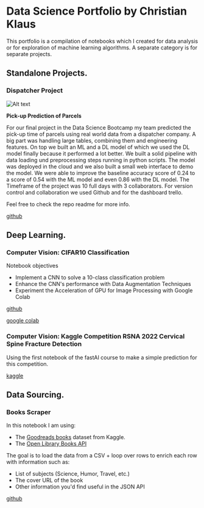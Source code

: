 # Data Science Portfolio by Christian Klaus

This portfolio is a compilation of notebooks which I created for data analysis or for exploration of machine learning algorithms. A separate category is for separate projects.

## Standalone Projects.

### Dispatcher Project 
![Alt text](docs/assets/title.png?sanitize=true)

**Pick-up Prediction of Parcels**

For our final project in the Data Science Bootcamp my team predicted the pick-up time of parcels using real world data from a dispatcher company. A big part was handling large tables, combining them and engineering features. On top we built an ML and a DL model of which we used the DL model finally because it performed a lot better. We built a solid pipeline with data loading und preprocessing steps running in python scripts. The model was deployed in the cloud and we also built a small web interface to demo the model. We were able to improve the baseline accuracy score of 0.24 to a score of 0.54 with the ML model and even 0.86 with the DL model. The Timeframe of the project was 10 full days with 3 collaborators. For version control and collaboration we used Github and for the dashboard trello.

Feel free to check the repo readme for more info.

[github](https://github.com/christianklausML/dispatcher-project)

## Deep Learning.

### Computer Vision: CIFAR10 Classification

Notebook objectives

* Implement a CNN to solve a 10-class classification problem
* Enhance the CNN's performance with Data Augmentation Techniques
* Experiment the Acceleration of GPU for Image Processing with Google Colab

[github](https://github.com/christianklausML/Notebooks/blob/master/cifar_classification.ipynb)

[google colab](https://colab.research.google.com/drive/1yruCa5zSoQrjJseyBvP3YbvGnxCGozV2?usp=sharing)

### Computer Vision: Kaggle Competition RSNA 2022 Cervical Spine Fracture Detection

Using the first notebook of the fastAI course to make a simple prediction for this competition.

[kaggle](https://www.kaggle.com/code/christianklaus/fastai-approach-is-the-cervical-spine-fractured)

## Data Sourcing.

### Books Scraper

In this notebook I am using:

- The [Goodreads books](https://www.kaggle.com/jealousleopard/goodreadsbooks) dataset from Kaggle.
- The [Open Library Books API](https://openlibrary.org/dev/docs/api/books)

The goal is to load the data from a CSV + loop over rows to enrich each row with information such as:

- List of subjects (Science, Humor, Travel, etc.)
- The cover URL of the book
- Other information you'd find useful in the JSON API

[github](https://github.com/christianklausML/Notebooks/blob/master/books_scraper.ipynb)
